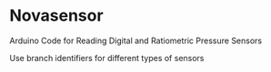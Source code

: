 # Novasensor
Arduino Code for Reading Digital and Ratiometric Pressure Sensors

Use branch identifiers for different types of sensors
